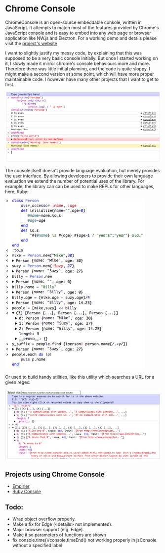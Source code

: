 # Chrome Console
ChromeConsole is an open-source embeddable console, written in JavaScript. It attempts to match most of the features provided by Chrome's JavaScript console and is easy to embed into any web page or browser application like NW.js and Electron.
For a working demo and details please visit the [project's website](https://tarvk.github.io/chromeConsole/About.html)

I want to slightly justify my messy code, by explaining that this was supposed to be a very basic console initially. But once I started working on it, I slowly made it mirror chrome's console behaviours more and more. Therefore there was little initial planning, and the code is quite sloppy. I might make a second version at some point, which will have more proper maintainable code. I however have many other projects that I want to get to first. 

![JavaScript Console](./docs/readme/JavaScriptConsole.png)

The console itself doesn't provide language evaluation, but merely provides the user interface. By allowing developers to provide their own language evaluation we extend the number of potential uses of the library. For example, the library can can be used to make REPLs for other languages, here, Ruby:

![Ruby Console](./docs/readme/RubyConsole.png)

Or used to build handy utilities, like this utility which searches a URL for a given regex:

![RegEx Text Parser](./docs/readme/RegexConsole.png)

## Projects using Chrome Console

* [Empirler](https://github.com/TarVK/Empirler)
* [Ruby Console](https://github.com/sancarn/RubyConsole)

## Todo:
* Wrap object overflow properly.
* Make a fix for Edge (\<details\> not implemented).
* Major browser support (e.g. Edge).
* Make it so parameters of functions are shown
* fix console.time()/console.timeEnd() not working properly in jsConsole without a specified label
